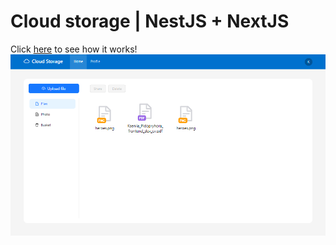 # Cloud storage | NestJS + NextJS

Click [here](https://youtu.be/Qq9C_xl2JnA) to see how it works!
![](./public/cloud-storage.png)